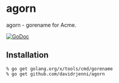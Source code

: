 # agorn #

agorn - gorename for Acme.

[![GoDoc](https://godoc.org/bitbucket.org/drj_/agorn?status.svg)](https://godoc.org/github.com/davidrjenni/agorn)

## Installation ##

```
% go get golang.org/x/tools/cmd/gorename
% go get github.com/davidrjenni/agorn

```
